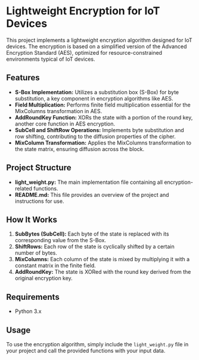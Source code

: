 # Lightweight Encryption for IoT Devices

This project implements a lightweight encryption algorithm designed for IoT devices. The encryption is based on a simplified version of the Advanced Encryption Standard (AES), optimized for resource-constrained environments typical of IoT devices.

## Features

- **S-Box Implementation:** Utilizes a substitution box (S-Box) for byte substitution, a key component in encryption algorithms like AES.
- **Field Multiplication:** Performs finite field multiplication essential for the MixColumns transformation in AES.
- **AddRoundKey Function:** XORs the state with a portion of the round key, another core function in AES encryption.
- **SubCell and ShiftRow Operations:** Implements byte substitution and row shifting, contributing to the diffusion properties of the cipher.
- **MixColumn Transformation:** Applies the MixColumns transformation to the state matrix, ensuring diffusion across the block.

## Project Structure

- **light_weight.py:** The main implementation file containing all encryption-related functions.
- **README.md:** This file provides an overview of the project and instructions for use.

## How It Works

1. **SubBytes (SubCell):** Each byte of the state is replaced with its corresponding value from the S-Box.
2. **ShiftRows:** Each row of the state is cyclically shifted by a certain number of bytes.
3. **MixColumns:** Each column of the state is mixed by multiplying it with a constant matrix in the finite field.
4. **AddRoundKey:** The state is XORed with the round key derived from the original encryption key.

## Requirements

- Python 3.x

## Usage

To use the encryption algorithm, simply include the `light_weight.py` file in your project and call the provided functions with your input data.

```python

